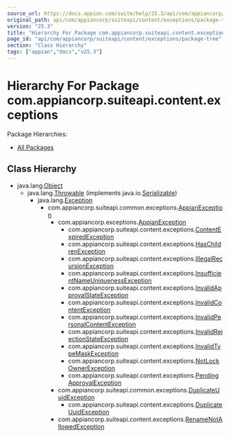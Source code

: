```yaml
---
source_url: https://docs.appian.com/suite/help/25.3/api/com/appiancorp/suiteapi/content/exceptions/package-tree.html
original_path: api/com/appiancorp/suiteapi/content/exceptions/package-tree.html
version: "25.3"
title: "Hierarchy For Package com.appiancorp.suiteapi.content.exceptions"
page_id: "api/com/appiancorp/suiteapi/content/exceptions/package-tree"
section: "Class Hierarchy"
tags: ["appian","docs","v25.3"]
---
```



# Hierarchy For Package com.appiancorp.suiteapi.content.exceptions

Package Hierarchies:

-   [All Packages](../../../../../overview-tree.html)

## Class Hierarchy

-   java.lang.[Object](https://docs.oracle.com/en/java/javase/17/docs/api/java.base/java/lang/Object.html "class or interface in java.lang")
    -   java.lang.[Throwable](https://docs.oracle.com/en/java/javase/17/docs/api/java.base/java/lang/Throwable.html "class or interface in java.lang") (implements java.io.[Serializable](https://docs.oracle.com/en/java/javase/17/docs/api/java.base/java/io/Serializable.html "class or interface in java.io"))
        -   java.lang.[Exception](https://docs.oracle.com/en/java/javase/17/docs/api/java.base/java/lang/Exception.html "class or interface in java.lang")
            -   com.appiancorp.suiteapi.common.exceptions.[AppianException](../../common/exceptions/AppianException.html "class in com.appiancorp.suiteapi.common.exceptions")
                -   com.appiancorp.exceptions.[AppianException](../../../exceptions/AppianException.html "class in com.appiancorp.exceptions")
                    -   com.appiancorp.suiteapi.content.exceptions.[ContentExpiredException](ContentExpiredException.html "class in com.appiancorp.suiteapi.content.exceptions")
                    -   com.appiancorp.suiteapi.content.exceptions.[HasChildrenException](HasChildrenException.html "class in com.appiancorp.suiteapi.content.exceptions")
                    -   com.appiancorp.suiteapi.content.exceptions.[IllegalRecursionException](IllegalRecursionException.html "class in com.appiancorp.suiteapi.content.exceptions")
                    -   com.appiancorp.suiteapi.content.exceptions.[InsufficientNameUniquenessException](InsufficientNameUniquenessException.html "class in com.appiancorp.suiteapi.content.exceptions")
                    -   com.appiancorp.suiteapi.content.exceptions.[InvalidApprovalStateException](InvalidApprovalStateException.html "class in com.appiancorp.suiteapi.content.exceptions")
                    -   com.appiancorp.suiteapi.content.exceptions.[InvalidContentException](InvalidContentException.html "class in com.appiancorp.suiteapi.content.exceptions")
                    -   com.appiancorp.suiteapi.content.exceptions.[InvalidPersonalContentException](InvalidPersonalContentException.html "class in com.appiancorp.suiteapi.content.exceptions")
                    -   com.appiancorp.suiteapi.content.exceptions.[InvalidRejectionStateException](InvalidRejectionStateException.html "class in com.appiancorp.suiteapi.content.exceptions")
                    -   com.appiancorp.suiteapi.content.exceptions.[InvalidTypeMaskException](InvalidTypeMaskException.html "class in com.appiancorp.suiteapi.content.exceptions")
                    -   com.appiancorp.suiteapi.content.exceptions.[NotLockOwnerException](NotLockOwnerException.html "class in com.appiancorp.suiteapi.content.exceptions")
                    -   com.appiancorp.suiteapi.content.exceptions.[PendingApprovalException](PendingApprovalException.html "class in com.appiancorp.suiteapi.content.exceptions")
                -   com.appiancorp.suiteapi.common.exceptions.[DuplicateUuidException](../../common/exceptions/DuplicateUuidException.html "class in com.appiancorp.suiteapi.common.exceptions")
                    -   com.appiancorp.suiteapi.content.exceptions.[DuplicateUuidException](DuplicateUuidException.html "class in com.appiancorp.suiteapi.content.exceptions")
                -   com.appiancorp.suiteapi.content.exceptions.[RenameNotAllowedException](RenameNotAllowedException.html "class in com.appiancorp.suiteapi.content.exceptions")
